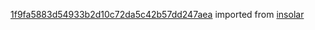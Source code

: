 [1f9fa5883d54933b2d10c72da5c42b57dd247aea](https://github.com/insolar/insolar/commit/1f9fa5883d54933b2d10c72da5c42b57dd247aea) imported from [insolar](https://github.com/insolar/insolar)
